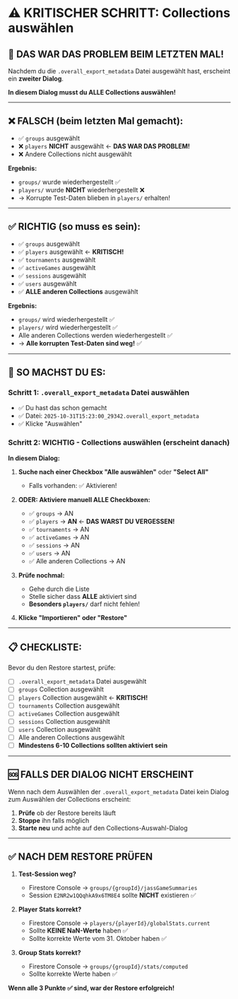 # ⚠️ KRITISCHER SCHRITT: Collections auswählen

## 🔴 DAS WAR DAS PROBLEM BEIM LETZTEN MAL!

Nachdem du die `.overall_export_metadata` Datei ausgewählt hast, erscheint ein **zweiter Dialog**.

**In diesem Dialog musst du ALLE Collections auswählen!**

---

## ❌ FALSCH (beim letzten Mal gemacht):

- ✅ `groups` ausgewählt
- ❌ `players` **NICHT** ausgewählt ← **DAS WAR DAS PROBLEM!**
- ❌ Andere Collections nicht ausgewählt

**Ergebnis:**
- `groups/` wurde wiederhergestellt ✅
- `players/` wurde **NICHT** wiederhergestellt ❌
- → Korrupte Test-Daten blieben in `players/` erhalten!

---

## ✅ RICHTIG (so muss es sein):

- ✅ `groups` ausgewählt
- ✅ `players` ausgewählt ← **KRITISCH!**
- ✅ `tournaments` ausgewählt
- ✅ `activeGames` ausgewählt
- ✅ `sessions` ausgewählt
- ✅ `users` ausgewählt
- ✅ **ALLE anderen Collections** ausgewählt

**Ergebnis:**
- `groups/` wird wiederhergestellt ✅
- `players/` wird wiederhergestellt ✅
- Alle anderen Collections werden wiederhergestellt ✅
- → **Alle korrupten Test-Daten sind weg!** ✅

---

## 🎯 SO MACHST DU ES:

### Schritt 1: `.overall_export_metadata` Datei auswählen
- ✅ Du hast das schon gemacht
- ✅ Datei: `2025-10-31T15:23:00_29342.overall_export_metadata`
- ✅ Klicke "Auswählen"

### Schritt 2: **WICHTIG** - Collections auswählen (erscheint danach)

**In diesem Dialog:**

1. **Suche nach einer Checkbox "Alle auswählen"** oder **"Select All"**
   - Falls vorhanden: ✅ Aktivieren!

2. **ODER: Aktiviere manuell ALLE Checkboxen:**
   - ✅ `groups` → AN
   - ✅ `players` → **AN** ← **DAS WARST DU VERGESSEN!**
   - ✅ `tournaments` → AN
   - ✅ `activeGames` → AN
   - ✅ `sessions` → AN
   - ✅ `users` → AN
   - ✅ Alle anderen Collections → AN

3. **Prüfe nochmal:**
   - Gehe durch die Liste
   - Stelle sicher dass **ALLE** aktiviert sind
   - **Besonders `players/`** darf nicht fehlen!

4. **Klicke "Importieren" oder "Restore"**

---

## 📋 CHECKLISTE:

Bevor du den Restore startest, prüfe:

- [ ] `.overall_export_metadata` Datei ausgewählt
- [ ] `groups` Collection ausgewählt
- [ ] `players` Collection ausgewählt ← **KRITISCH!**
- [ ] `tournaments` Collection ausgewählt
- [ ] `activeGames` Collection ausgewählt
- [ ] `sessions` Collection ausgewählt
- [ ] `users` Collection ausgewählt
- [ ] Alle anderen Collections ausgewählt
- [ ] **Mindestens 6-10 Collections sollten aktiviert sein**

---

## 🆘 FALLS DER DIALOG NICHT ERSCHEINT

Wenn nach dem Auswählen der `.overall_export_metadata` Datei kein Dialog zum Auswählen der Collections erscheint:

1. **Prüfe** ob der Restore bereits läuft
2. **Stoppe** ihn falls möglich
3. **Starte neu** und achte auf den Collections-Auswahl-Dialog

---

## ✅ NACH DEM RESTORE PRÜFEN

1. **Test-Session weg?**
   - Firestore Console → `groups/{groupId}/jassGameSummaries`
   - Session `E2NR2w1QQqhkA9x6TM8E4` sollte **NICHT** existieren ✅

2. **Player Stats korrekt?**
   - Firestore Console → `players/{playerId}/globalStats.current`
   - Sollte **KEINE NaN-Werte** haben ✅
   - Sollte korrekte Werte vom 31. Oktober haben ✅

3. **Group Stats korrekt?**
   - Firestore Console → `groups/{groupId}/stats/computed`
   - Sollte korrekte Werte haben ✅

**Wenn alle 3 Punkte ✅ sind, war der Restore erfolgreich!**

